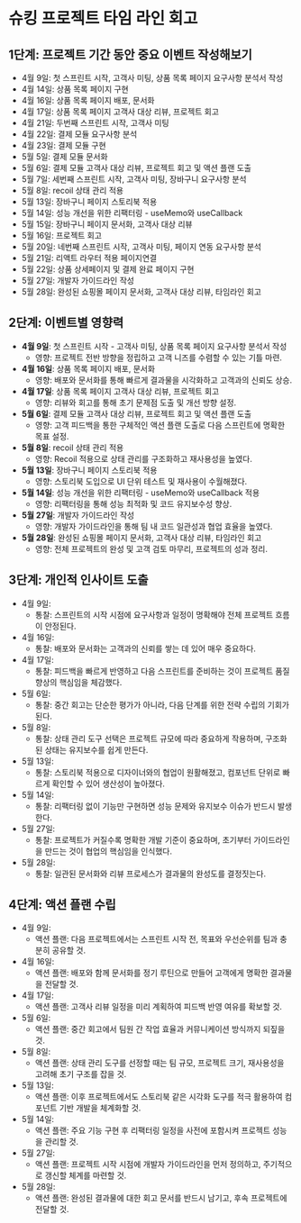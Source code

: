 # 슈킹 프로젝트 타임 라인 회고
## 1단계: 프로젝트 기간 동안 중요 이벤트 작성해보기
- 4월 9일: 첫 스프린트 시작, 고객사 미팅, 상품 목록 페이지 요구사항 분석서 작성
- 4월 14일: 상품 목록 페이지 구현
- 4월 16일: 상품 목록 페이지 배포, 문서화
- 4월 17일: 상품 목록 페이지 고객사 대상 리뷰, 프로젝트 회고
- 4월 21일: 두번째 스프린트 시작, 고객사 미팅
- 4월 22일: 결제 모듈 요구사항 분석
- 4월 23일: 결제 모듈 구현
- 5월 5일: 결제 모듈 문서화
- 5월 6일: 결제 모듈 고객사 대상 리뷰, 프로젝트 회고 및 액션 플랜 도출
- 5월 7일: 세번째 스프린트 시작, 고객사 미팅, 장바구니 요구사항 분석
- 5월 8일: recoil 상태 관리 적용
- 5월 13일: 장바구니 페이지 스토리북 적용
- 5월 14일: 성능 개선을 위한 리팩터링 - useMemo와 useCallback
- 5월 15일: 장바구니 페이지 문서화, 고객사 대상 리뷰
- 5월 16일: 프로젝트 회고
- 5월 20일: 네번째 스프린트 시작, 고객사 미팅, 페이지 연동 요구사항 분석
- 5월 21일: 리액트 라우터 적용 페이지연결
- 5월 22일: 상품 상세페이지 및 결제 완료 페이지 구현
- 5월 27일: 개발자 가이드라인 작성
- 5월 28일: 완성된 쇼핑몰 페이지 문서화, 고객사 대상 리뷰, 타임라인 회고 

## 2단계: 이벤트별 영향력
- **4월 9일**: 첫 스프린트 시작 - 고객사 미팅, 상품 목록 페이지 요구사항 분석서 작성
  - 영향: 프로젝트 전반 방향을 정립하고 고객 니즈를 수렴할 수 있는 기틀 마련.
- **4월 16일**: 상품 목록 페이지 배포, 문서화
  - 영향: 배포와 문서화를 통해 빠르게 결과물을 시각화하고 고객과의 신뢰도 상승.
- **4월 17일**: 상품 목록 페이지 고객사 대상 리뷰, 프로젝트 회고
  - 영향: 리뷰와 회고를 통해 초기 문제점 도출 및 개선 방향 설정.
- **5월 6일**: 결제 모듈 고객사 대상 리뷰, 프로젝트 회고 및 액션 플랜 도출
  - 영향: 고객 피드백을 통한 구체적인 액션 플랜 도출로 다음 스프린트에 명확한 목표 설정.
- **5월 8일**: recoil 상태 관리 적용
  - 영향: Recoil 적용으로 상태 관리를 구조화하고 재사용성을 높였다.
- **5월 13일**: 장바구니 페이지 스토리북 적용
  - 영향: 스토리북 도입으로 UI 단위 테스트 및 재사용이 수월해졌다.
- **5월 14일**: 성능 개선을 위한 리팩터링 - useMemo와 useCallback 적용
  - 영향: 리팩터링을 통해 성능 최적화 및 코드 유지보수성 향상.
- **5월 27일**: 개발자 가이드라인 작성
  - 영향: 개발자 가이드라인을 통해 팀 내 코드 일관성과 협업 효율을 높였다. 
- **5월 28일**: 완성된 쇼핑몰 페이지 문서화, 고객사 대상 리뷰, 타임라인 회고 
  - 영향: 전체 프로젝트의 완성 및 고객 검토 마무리, 프로젝트의 성과 정리.
 
## 3단계: 개인적 인사이트 도출
- 4월 9일:  
  - 통찰: 스프린트의 시작 시점에 요구사항과 일정이 명확해야 전체 프로젝트 흐름이 안정된다.  
- 4월 16일:  
  - 통찰: 배포와 문서화는 고객과의 신뢰를 쌓는 데 있어 매우 중요하다.  
- 4월 17일:  
  - 통찰: 피드백을 빠르게 반영하고 다음 스프린트를 준비하는 것이 프로젝트 품질 향상의 핵심임을 체감했다.  
- 5월 6일:  
  - 통찰: 중간 회고는 단순한 평가가 아니라, 다음 단계를 위한 전략 수립의 기회가 된다.
- 5월 8일:  
  - 통찰: 상태 관리 도구 선택은 프로젝트 규모에 따라 중요하게 작용하며, 구조화된 상태는 유지보수를 쉽게 만든다.  
- 5월 13일:  
  - 통찰: 스토리북 적용으로 디자이너와의 협업이 원활해졌고, 컴포넌트 단위로 빠르게 확인할 수 있어 생산성이 높아졌다.  
- 5월 14일:  
  - 통찰: 리팩터링 없이 기능만 구현하면 성능 문제와 유지보수 이슈가 반드시 발생한다.
- 5월 27일:  
  - 통찰: 프로젝트가 커질수록 명확한 개발 기준이 중요하며, 초기부터 가이드라인을 만드는 것이 협업의 핵심임을 인식했다.  
- 5월 28일:  
  - 통찰: 일관된 문서화와 리뷰 프로세스가 결과물의 완성도를 결정짓는다.

## 4단계: 액션 플랜 수립
- 4월 9일:  
  - 액션 플랜: 다음 프로젝트에서는 스프린트 시작 전, 목표와 우선순위를 팀과 충분히 공유할 것.  
- 4월 16일:  
  - 액션 플랜: 배포와 함께 문서화를 정기 루틴으로 만들어 고객에게 명확한 결과물을 전달할 것.  
- 4월 17일:  
  - 액션 플랜: 고객사 리뷰 일정을 미리 계획하여 피드백 반영 여유를 확보할 것.  
- 5월 6일:  
  - 액션 플랜: 중간 회고에서 팀원 간 작업 효율과 커뮤니케이션 방식까지 되짚을 것.
- 5월 8일:  
  - 액션 플랜: 상태 관리 도구를 선정할 때는 팀 규모, 프로젝트 크기, 재사용성을 고려해 초기 구조를 잡을 것.  
- 5월 13일:  
  - 액션 플랜: 이후 프로젝트에서도 스토리북 같은 시각화 도구를 적극 활용하여 컴포넌트 기반 개발을 체계화할 것.  
- 5월 14일:  
  - 액션 플랜: 주요 기능 구현 후 리팩터링 일정을 사전에 포함시켜 프로젝트 성능을 관리할 것.
- 5월 27일:  
  - 액션 플랜: 프로젝트 시작 시점에 개발자 가이드라인을 먼저 정의하고, 주기적으로 갱신할 체계를 마련할 것.  
- 5월 28일:  
  - 액션 플랜: 완성된 결과물에 대한 회고 문서를 반드시 남기고, 후속 프로젝트에 전달할 것.
